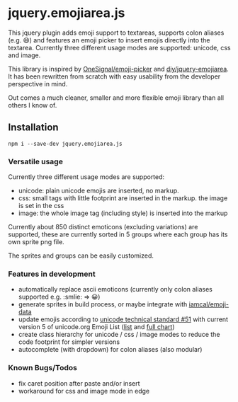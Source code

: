# jquery.emojiarea.js

This jquery plugin adds emoji support to textareas, supports colon aliases (e.g. :smile:) and features an emoji picker to insert emojis directly into the textarea. 
Currently three different usage modes are supported: unicode, css and image.  

This library is inspired by [OneSignal/emoji-picker](https://github.com/OneSignal/emoji-picker) and [diy/jquery-emojiarea](https://github.com/diy/jquery-emojiarea). It has been rewritten from scratch with easy usability from the developer perspective in mind.

Out comes a much cleaner, smaller and more flexible emoji library than all others I know of.

## Installation

```
npm i --save-dev jquery.emojiarea.js
```

### Versatile usage
Currently three different usage modes are supported: 
 - unicode: plain unicode emojis are inserted, no markup.
 - css: small tags with little footprint are inserted in the markup. the image is set in the css
 - image: the whole image tag (including style) is inserted into the markup

Currently about 850 distinct emoticons (excluding variations) are supported, these are currently sorted in 5 groups where each group has its own sprite png file. 

The sprites and groups can be easily customized. 

### Features in development
 - automatically replace ascii emoticons (currently only colon aliases supported e.g. :smlie: => 😀)
 - generate sprites in build process, or maybe integrate with [iamcal/emoji-data](https://github.com/iamcal/emoji-data)
 - update emojis according to [unicode technical standard #51](http://unicode.org/reports/tr51/) with current version 5 of unicode.org Emoji List ([list](http://unicode.org/emoji/charts/emoji-list.html) and [full chart](http://unicode.org/emoji/charts/full-emoji-list.html)) 
 - create class hierarchy for unicode / css / image modes to reduce the code footprint for simpler versions 
 - autocomplete (with dropdown) for colon aliases (also modular)
 
### Known Bugs/Todos
 - fix caret position after paste and/or insert
 - workaround for css and image mode in edge
 